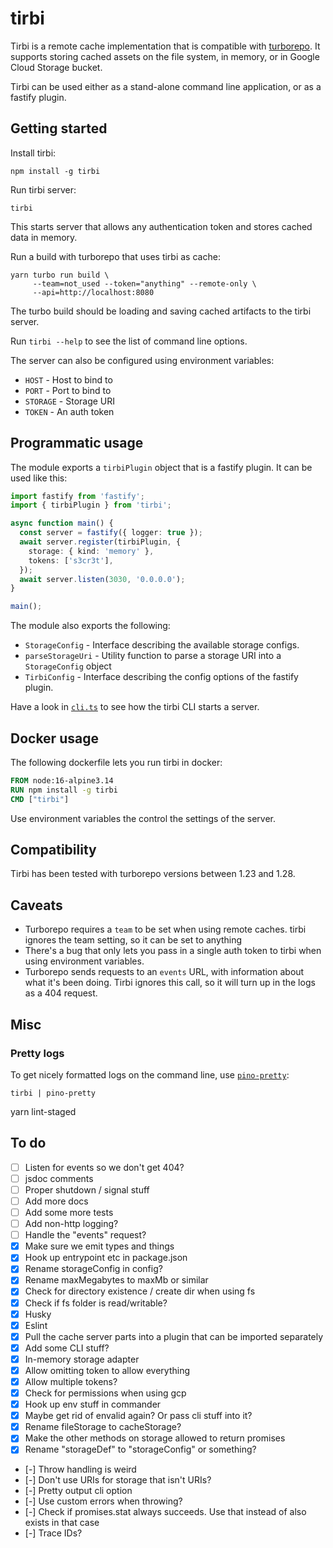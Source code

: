 # tirbi

Tirbi is a remote cache implementation that is compatible with
[turborepo](https://turborepo.org). It supports storing cached assets on the
file system, in memory, or in Google Cloud Storage bucket.

Tirbi can be used either as a stand-alone command line application, or as a
fastify plugin.

## Getting started

Install tirbi:

```shell
npm install -g tirbi
```

Run tirbi server:

```shell
tirbi
```

This starts server that allows any authentication token and stores cached data
in memory.

Run a build with turborepo that uses tirbi as cache:

```shell
yarn turbo run build \
     --team=not_used --token="anything" --remote-only \
     --api=http://localhost:8080
```

The turbo build should be loading and saving cached artifacts to the tirbi
server.

Run `tirbi --help` to see the list of command line options.

The server can also be configured using environment variables:

- `HOST` - Host to bind to
- `PORT` - Port to bind to
- `STORAGE` - Storage URI
- `TOKEN` - An auth token

## Programmatic usage

The module exports a `tirbiPlugin` object that is a fastify plugin. It can be
used like this:

```typescript
import fastify from 'fastify';
import { tirbiPlugin } from 'tirbi';

async function main() {
  const server = fastify({ logger: true });
  await server.register(tirbiPlugin, {
    storage: { kind: 'memory' },
    tokens: ['s3cr3t'],
  });
  await server.listen(3030, '0.0.0.0');
}

main();
```

The module also exports the following:

- `StorageConfig` - Interface describing the available storage configs.
- `parseStorageUri` - Utility function to parse a storage URI into a
  `StorageConfig` object
- `TirbiConfig` - Interface describing the config options of the fastify plugin.

Have a look in [`cli.ts`](./src/cli.ts) to see how the tirbi CLI starts a
server.

## Docker usage

The following dockerfile lets you run tirbi in docker:

```dockerfile
FROM node:16-alpine3.14
RUN npm install -g tirbi
CMD ["tirbi"]
```

Use environment variables the control the settings of the server.

## Compatibility

Tirbi has been tested with turborepo versions between 1.23 and 1.28.

## Caveats

- Turborepo requires a `team` to be set when using remote caches. tirbi ignores
  the team setting, so it can be set to anything
- There's a bug that only lets you pass in a single auth token to tirbi when
  using environment variables.
- Turborepo sends requests to an `events` URL, with information about what it's
  been doing. Tirbi ignores this call, so it will turn up in the logs as a 404
  request.

## Misc

### Pretty logs

To get nicely formatted logs on the command line, use
[`pino-pretty`](https://github.com/pinojs/pino-pretty):

```shell
tirbi | pino-pretty
```

yarn lint-staged

## To do

- [ ] Listen for events so we don't get 404?
- [ ] jsdoc comments
- [ ] Proper shutdown / signal stuff
- [ ] Add more docs
- [ ] Add some more tests
- [ ] Add non-http logging?
- [ ] Handle the "events" request?
- [x] Make sure we emit types and things
- [x] Hook up entrypoint etc in package.json
- [x] Rename storageConfig in config?
- [x] Rename maxMegabytes to maxMb or similar
- [x] Check for directory existence / create dir when using fs
- [x] Check if fs folder is read/writable?
- [x] Husky
- [x] Eslint
- [x] Pull the cache server parts into a plugin that can be imported separately
- [x] Add some CLI stuff?
- [x] In-memory storage adapter
- [x] Allow omitting token to allow everything
- [x] Allow multiple tokens?
- [x] Check for permissions when using gcp
- [x] Hook up env stuff in commander
- [x] Maybe get rid of envalid again? Or pass cli stuff into it?
- [x] Rename fileStorage to cacheStorage?
- [x] Make the other methods on storage allowed to return promises
- [x] Rename "storageDef" to "storageConfig" or something?
- [-] Throw handling is weird
- [-] Don't use URIs for storage that isn't URIs?
- [-] Pretty output cli option
- [-] Use custom errors when throwing?
- [-] Check if promises.stat always succeeds. Use that instead of also exists in
  that case
- [-] Trace IDs?
